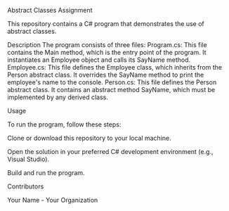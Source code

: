 
Abstract Classes Assignment

This repository contains a C# program that demonstrates the use of abstract classes.

Description
The program consists of three files:
Program.cs: This file contains the Main method, which is the entry point of the program.
It instantiates an Employee object and calls its SayName method.
Employee.cs: This file defines the Employee class, which inherits from the Person abstract class.
It overrides the SayName method to print the employee's name to the console.
Person.cs: This file defines the Person abstract class.
It contains an abstract method SayName, which must be implemented by any derived class.


Usage

To run the program, follow these steps:

Clone or download this repository to your local machine.

Open the solution in your preferred C# development environment (e.g., Visual Studio).

Build and run the program.

Contributors

Your Name - Your Organization
